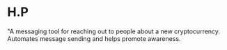 # H.P
"A messaging tool for reaching out to people about a new cryptocurrency. Automates message sending and helps promote awareness. 
